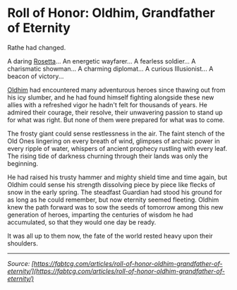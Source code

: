 # Roll of Honor: Oldhim, Grandfather of Eternity

Rathe had changed.

A daring [Rosetta](~Rosetta)... An energetic wayfarer... A fearless soldier... A charismatic showman... A charming diplomat... A curious Illusionist... A beacon of victory...

[Oldhim](../../heroes-of-rathe/oldhim-about.md#oldhim-grandfather-of-eternity) had encountered many adventurous heroes since thawing out from his icy slumber, and he had found himself fighting alongside these new allies with a refreshed vigor he hadn't felt for thousands of years. He admired their courage, their resolve, their unwavering passion to stand up for what was right. But none of them were prepared for what was to come.

The frosty giant could sense restlessness in the air. The faint stench of the Old Ones lingering on every breath of wind, glimpses of archaic power in every ripple of water, whispers of ancient prophecy rustling with every leaf. The rising tide of darkness churning through their lands was only the beginning.

He had raised his trusty hammer and mighty shield time and time again, but Oldhim could sense his strength dissolving piece by piece like flecks of snow in the early spring. The steadfast Guardian had stood his ground for as long as he could remember, but now eternity seemed fleeting. Oldhim knew the path forward was to sow the seeds of tomorrow among this new generation of heroes, imparting the centuries of wisdom he had accumulated, so that they would one day be ready.

It was all up to them now, the fate of the world rested heavy upon their shoulders.

---

_Source: [https://fabtcg.com/articles/roll-of-honor-oldhim-grandfather-of-eternity/](https://fabtcg.com/articles/roll-of-honor-oldhim-grandfather-of-eternity/)_
